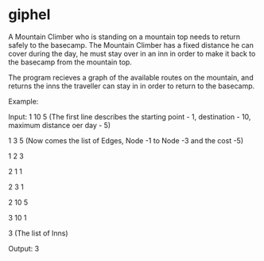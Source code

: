 # giphel
A Mountain Climber who is standing on a mountain top needs to return safely to the basecamp. The Mountain Climber has a fixed distance he can cover during the day, he must stay over in an inn in order to make it back to the basecamp from the mountain top.

The program recieves a graph of the available routes on the mountain, and returns the inns the traveller can stay in in order to return to the basecamp.

Example:

Input:
1 10 5 (The first line describes the starting point - 1, destination - 10, maximum distance oer day - 5)

1 3 5  (Now comes the list of Edges, Node -1 to Node -3 and the cost -5)

1 2 3

2 1 1

2 3 1

2 10 5

3 10 1

3 (The list of Inns)

Output:
3 


